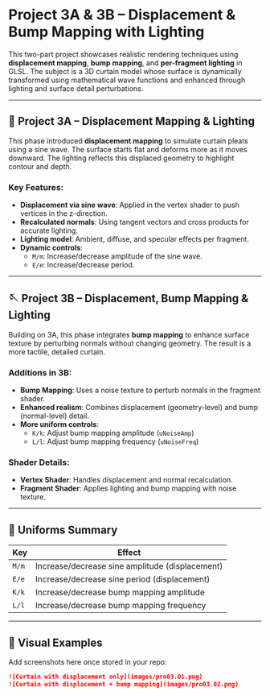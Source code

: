 # Project 3A & 3B – Displacement & Bump Mapping with Lighting

This two-part project showcases realistic rendering techniques using **displacement mapping**, **bump mapping**, and **per-fragment lighting** in GLSL. The subject is a 3D curtain model whose surface is dynamically transformed using mathematical wave functions and enhanced through lighting and surface detail perturbations.

---

## 🌊 Project 3A – Displacement Mapping & Lighting

This phase introduced **displacement mapping** to simulate curtain pleats using a sine wave. The surface starts flat and deforms more as it moves downward. The lighting reflects this displaced geometry to highlight contour and depth.

### Key Features:
- **Displacement via sine wave**: Applied in the vertex shader to push vertices in the z-direction.
- **Recalculated normals**: Using tangent vectors and cross products for accurate lighting.
- **Lighting model**: Ambient, diffuse, and specular effects per fragment.
- **Dynamic controls**:
  - `M/m`: Increase/decrease amplitude of the sine wave.
  - `E/e`: Increase/decrease period.

---

## 🪡 Project 3B – Displacement, Bump Mapping & Lighting

Building on 3A, this phase integrates **bump mapping** to enhance surface texture by perturbing normals without changing geometry. The result is a more tactile, detailed curtain.

### Additions in 3B:
- **Bump Mapping**: Uses a noise texture to perturb normals in the fragment shader.
- **Enhanced realism**: Combines displacement (geometry-level) and bump (normal-level) detail.
- **More uniform controls**:
  - `K/k`: Adjust bump mapping amplitude (`uNoiseAmp`)
  - `L/l`: Adjust bump mapping frequency (`uNoiseFreq`)

### Shader Details:
- **Vertex Shader**: Handles displacement and normal recalculation.
- **Fragment Shader**: Applies lighting and bump mapping with noise texture.

---

## 🔧 Uniforms Summary

| Key | Effect |
|-----|--------|
| `M/m` | Increase/decrease sine amplitude (displacement) |
| `E/e` | Increase/decrease sine period (displacement) |
| `K/k` | Increase/decrease bump mapping amplitude |
| `L/l` | Increase/decrease bump mapping frequency |

---

## 📸 Visual Examples

Add screenshots here once stored in your repo:

```markdown
![Curtain with displacement only](images/pro03.01.png)
![Curtain with displacement + bump mapping](images/pro03.02.png)
